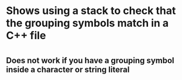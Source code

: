 # Shows using a stack to check that the grouping symbols match in a C++ file
#
##  Does not work if you have a grouping symbol inside a character or string literal
